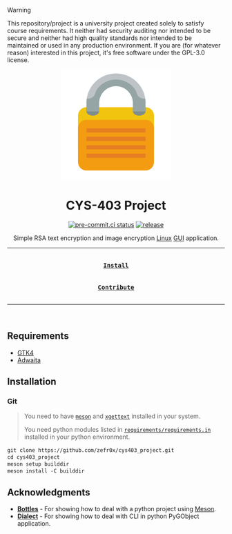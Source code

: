 > [!WARNING]
> This repository/project is a university project created solely to satisfy
> course requirements. It neither had security auditing nor intended to be
> secure and neither had high quality standards nor intended to be maintained or
> used in any production environment. If you are (for whatever reason)
> interested in this project, it's free software under the GPL-3.0 license.

<div align = center>

![Logo](data/icons/io.github.zefr0x.cys403_project.svg)

<h1>CYS-403 Project</h1>

[![pre-commit.ci status](https://results.pre-commit.ci/badge/github/zefr0x/cys403_project/main.svg)](https://results.pre-commit.ci/latest/github/zefr0x/cys403_project/main)
[![release](https://github.com/zefr0x/cys403_project/actions/workflows/release.yml/badge.svg)](https://github.com/zefr0x/cys403_project/actions/workflows/release.yml)

Simple RSA text encryption and image encryption
[Linux](https://en.wikipedia.org/wiki/Linux)
[GUI](https://en.wikipedia.org/wiki/Graphical_user_interface) application.

---

[<kbd><br><b>Install</b><br><br></kbd>](#installation)
[<kbd><br><b>Contribute</b><br><br></kbd>](CONTRIBUTING.md)

---

<br>

</div>

## Requirements

- [GTK4](https://www.gtk.org/)
- [Adwaita](https://gitlab.gnome.org/GNOME/libadwaita/)

## Installation

### Git

> You need to have [`meson`](https://mesonbuild.com/) and
> [`xgettext`](https://www.gnu.org/software/gettext/) installed in your system.
>
> You need python modules listed in
> [`requirements/requirements.in`](requirements/requirements.in) installed in
> your python environment.

```shell
git clone https://github.com/zefr0x/cys403_project.git
cd cys403_project
meson setup builddir
meson install -C builddir
```

## Acknowledgments

- **[Bottles](https://github.com/bottlesdevs/Bottles)** - For showing how to
  deal with a python project using [Meson](https://mesonbuild.com/).
- **[Dialect](https://github.com/dialect-app/dialect)** - For showing how to
  deal with CLI in python PyGObject application.
